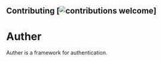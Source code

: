 ## Contributing [![contributions welcome](https://img.shields.io/badge/contributions-welcome-brightgreen.svg?style=flat)]

# Auther

Auther is a framework for authentication.
